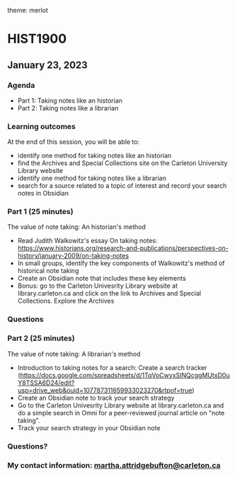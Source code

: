 theme: merlot

# HIST1900

## January 23, 2023

### Agenda

* Part 1: Taking notes like an historian
* Part 2: Taking notes like a librarian

### Learning outcomes
At the end of this session, you will be able to:
-  identify one method for taking notes like an historian
- find the Archives and Special Collections site on the Carleton University Library website
- identify one method for taking notes like a librarian
- search for a source related to a topic of interest and record your search notes in Obsidian

### Part 1 (25 minutes)
The value of note taking: An historian's method
- Read Judith Walkowitz's essay On taking notes: https://www.historians.org/research-and-publications/perspectives-on-history/january-2009/on-taking-notes
- In small groups, identify the key components of Walkowitz's method of historical note taking
- Create an Obsidian note that includes these key elements
- Bonus: go to the Carleton Univesrity Library website at library.carleton.ca and click on the link to Archives and Special Collections. Explore the Archives

### Questions

### Part 2 (25 minutes)
The value of note taking: A librarian's method
- Introduction to taking notes for a search: Create a search tracker (https://docs.google.com/spreadsheets/d/1TqVoCwyxSINQcggMUtxD0uY8TSSA6D24/edit?usp=drive_web&ouid=107787311659933023270&rtpof=true)
- Create an Obsidian note to track your search strategy
- Go to the Carleton Univesrity Library website at library.carleton.ca and do a simple search in Omni for a peer-reviewed journal article on "note taking".
- Track your search strategy in your Obsidian note


### Questions?

### My contact information: martha.attridgebufton@carleton.ca
